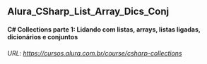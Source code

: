 ## Alura_CSharp_List_Array_Dics_Conj
#### C# Collections parte 1: Lidando com listas, arrays, listas ligadas, dicionários e conjuntos
###### URL: https://cursos.alura.com.br/course/csharp-collections
